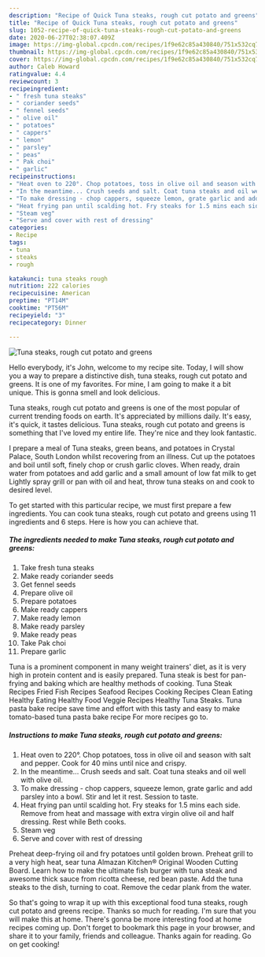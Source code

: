 ```yaml
---
description: "Recipe of Quick Tuna steaks, rough cut potato and greens"
title: "Recipe of Quick Tuna steaks, rough cut potato and greens"
slug: 1052-recipe-of-quick-tuna-steaks-rough-cut-potato-and-greens
date: 2020-06-27T02:38:07.409Z
image: https://img-global.cpcdn.com/recipes/1f9e62c85a430840/751x532cq70/tuna-steaks-rough-cut-potato-and-greens-recipe-main-photo.jpg
thumbnail: https://img-global.cpcdn.com/recipes/1f9e62c85a430840/751x532cq70/tuna-steaks-rough-cut-potato-and-greens-recipe-main-photo.jpg
cover: https://img-global.cpcdn.com/recipes/1f9e62c85a430840/751x532cq70/tuna-steaks-rough-cut-potato-and-greens-recipe-main-photo.jpg
author: Caleb Howard
ratingvalue: 4.4
reviewcount: 3
recipeingredient:
- " fresh tuna steaks"
- " coriander seeds"
- " fennel seeds"
- " olive oil"
- " potatoes"
- " cappers"
- " lemon"
- " parsley"
- " peas"
- " Pak choi"
- " garlic"
recipeinstructions:
- "Heat oven to 220°. Chop potatoes, toss in olive oil and season with salt and pepper. Cook for 40 mins until nice and crispy."
- "In the meantime... Crush seeds and salt. Coat tuna steaks and oil well with olive oil."
- "To make dressing - chop cappers, squeeze lemon, grate garlic and add parsley into a bowl. Stir and let it rest. Session to taste."
- "Heat frying pan until scalding hot. Fry steaks for 1.5 mins each side. Remove from heat and massage with extra virgin olive oil and half dressing. Rest while Beth cooks."
- "Steam veg"
- "Serve and cover with rest of dressing"
categories:
- Recipe
tags:
- tuna
- steaks
- rough

katakunci: tuna steaks rough 
nutrition: 222 calories
recipecuisine: American
preptime: "PT14M"
cooktime: "PT56M"
recipeyield: "3"
recipecategory: Dinner

---
```



![Tuna steaks, rough cut potato and greens](https://img-global.cpcdn.com/recipes/1f9e62c85a430840/751x532cq70/tuna-steaks-rough-cut-potato-and-greens-recipe-main-photo.jpg)

Hello everybody, it's John, welcome to my recipe site. Today, I will show you a way to prepare a distinctive dish, tuna steaks, rough cut potato and greens. It is one of my favorites. For mine, I am going to make it a bit unique. This is gonna smell and look delicious.

Tuna steaks, rough cut potato and greens is one of the most popular of current trending foods on earth. It's appreciated by millions daily. It's easy, it's quick, it tastes delicious. Tuna steaks, rough cut potato and greens is something that I've loved my entire life. They're nice and they look fantastic.

I prepare a meal of Tuna steaks, green beans, and potatoes in Crystal Palace, South London whilst recovering from an illness. Cut up the potatoes and boil until soft, finely chop or crush garlic cloves. When ready, drain water from potatoes and add garlic and a small amount of low fat milk to get Lightly spray grill or pan with oil and heat, throw tuna steaks on and cook to desired level.


To get started with this particular recipe, we must first prepare a few ingredients. You can cook tuna steaks, rough cut potato and greens using 11 ingredients and 6 steps. Here is how you can achieve that.

<!--inarticleads1-->

##### The ingredients needed to make Tuna steaks, rough cut potato and greens:

1. Take  fresh tuna steaks
1. Make ready  coriander seeds
1. Get  fennel seeds
1. Prepare  olive oil
1. Prepare  potatoes
1. Make ready  cappers
1. Make ready  lemon
1. Make ready  parsley
1. Make ready  peas
1. Take  Pak choi
1. Prepare  garlic


Tuna is a prominent component in many weight trainers&#39; diet, as it is very high in protein content and is easily prepared. Tuna steak is best for pan-frying and baking which are healthy methods of cooking. Tuna Steak Recipes Fried Fish Recipes Seafood Recipes Cooking Recipes Clean Eating Healthy Eating Healthy Food Veggie Recipes Healthy Tuna Steaks. Tuna pasta bake recipe save time and effort with this tasty and easy to make tomato-based tuna pasta bake recipe For more recipes go to. 

<!--inarticleads2-->

##### Instructions to make Tuna steaks, rough cut potato and greens:

1. Heat oven to 220°. Chop potatoes, toss in olive oil and season with salt and pepper. Cook for 40 mins until nice and crispy.
1. In the meantime... Crush seeds and salt. Coat tuna steaks and oil well with olive oil.
1. To make dressing - chop cappers, squeeze lemon, grate garlic and add parsley into a bowl. Stir and let it rest. Session to taste.
1. Heat frying pan until scalding hot. Fry steaks for 1.5 mins each side. Remove from heat and massage with extra virgin olive oil and half dressing. Rest while Beth cooks.
1. Steam veg
1. Serve and cover with rest of dressing


Preheat deep-frying oil and fry potatoes until golden brown. Preheat grill to a very high heat, sear tuna Almazan Kitchen® Original Wooden Cutting Board. Learn how to make the ultimate fish burger with tuna steak and awesome thick sauce from ricotta cheese, red bean paste. Add the tuna steaks to the dish, turning to coat. Remove the cedar plank from the water. 

So that's going to wrap it up with this exceptional food tuna steaks, rough cut potato and greens recipe. Thanks so much for reading. I'm sure that you will make this at home. There's gonna be more interesting food at home recipes coming up. Don't forget to bookmark this page in your browser, and share it to your family, friends and colleague. Thanks again for reading. Go on get cooking!
